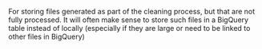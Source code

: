 For storing files generated as part of the cleaning process, but that are not fully processed. It will often make sense to store such files in a BigQuery table instead of locally (especially if they are large or need to be linked to other files in BigQuery)